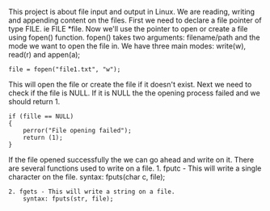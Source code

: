 This project is about file input and output in Linux.
We are reading, writing and appending content on the files.
First we need to declare a file pointer of type FILE. ie FILE *file.
Now we'll use the pointer to open or create a file using fopen() function.
fopen() takes two arguments: filename/path and the mode we want to open the file in.
We have three main modes: write(w), read(r) and appen(a);

	file = fopen("file1.txt", "w");
This will open the file or create the file if it doesn't exist.
Next we need to check if the file is NULL.
If it is NULL the the opening process failed and we should return 1.
	
	if (fille == NULL)
	{
		perror("File opening failed");
		return (1);
	}

If the file opened successfully the we can go ahead and write on it.
There are several functions used to write on a file.
	1. fputc - This will write a single character on the file.
		syntax: fputs(char c, file);
	
	2. fgets - This will write a string on a file.
		syntax: fputs(str, file);


